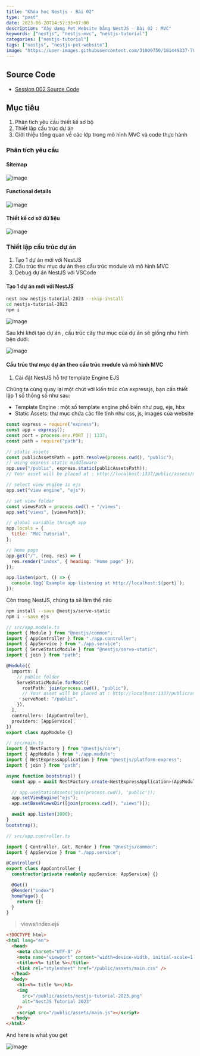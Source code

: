 ```yaml
---
title: "Khóa học Nestjs - Bài 02"
type: "post"
date: 2023-06-20T14:57:33+07:00
description: "Xây dựng Pet Website bằng NestJS - Bài 02 : MVC"
keywords: ["nestjs", "nestjs-mvc", "nestjs-tutorial"]
categories: ["nestjs-tutorial"]
tags: ["nestjs", "nestjs-pet-website"]
image: "https://user-images.githubusercontent.com/31009750/181449337-70081a76-5a01-4229-805e-39ed0ded6b5b.png"
---
```


## Source Code

- [Session 002 Source Code](https://github.com/misostack/nestjs-tutorial-2023/tree/day02)

## Mục tiêu

1. Phân tích yêu cầu thiết kế sơ bộ
2. Thiết lập cấu trúc dự án
3. Giới thiệu tổng quan về các lớp trong mô hình MVC và code thực hành

### Phân tích yêu cầu

#### Sitemap

![image](https://user-images.githubusercontent.com/31009750/247061383-15931be5-9bb5-4e85-9577-8fa6faa3f16f.png)

#### Functional details

![image](https://user-images.githubusercontent.com/31009750/247061467-18d4c3e4-f726-47e9-9b83-35136cfbb876.png)

#### Thiết kế cơ sở dữ liệu

![image](https://user-images.githubusercontent.com/31009750/247068026-284c4402-5853-479e-b086-647db777d17b.png)

### Thiết lập cấu trúc dự án

1. Tạo 1 dự án mới với NestJS
2. Cấu trúc thư mục dự án theo cấu trúc module và mô hình MVC
3. Debug dự án NestJS với VSCode

#### Tạo 1 dự án mới với NestJS

```sh
nest new nestjs-tutorial-2023 --skip-install
cd nestjs-tutorial-2023
npm i
```

![image](https://user-images.githubusercontent.com/31009750/247071423-19b685cc-56ea-463b-be0a-4d0de94993ef.png)

Sau khi khởi tạo dự án , cấu trúc cây thư mục của dự án sẽ giống như hình bên dưới:

![image](https://user-images.githubusercontent.com/31009750/247074456-6dedab95-aee1-4029-ab02-f0a1a948dc6c.png)

#### Cấu trúc thư mục dự án theo cấu trúc module và mô hình MVC

1. Cài đặt NestJS hỗ trợ template Engine EJS

Chúng ta cùng quay lại một chút với kiến trúc của expressjs, bạn cần thiết lập 1 số thông số như sau:

- Template Engine : một số template engine phổ biến như pug, ejs, hbs
- Static Assets: thư mục chứa các file tĩnh như css, js, images của website

```js
const express = require("express");
const app = express();
const port = process.env.PORT || 1337;
const path = require("path");

// static assets
const publicAssetsPath = path.resolve(process.cwd(), "public");
// using express static middleware
app.use("/public", express.static(publicAssetsPath));
// Your asset will be placed at : http://localhost:1337/public/assets/main.css

// select view engine is ejs
app.set("view engine", "ejs");

// set view folder
const viewsPath = process.cwd() + "/views";
app.set("views", [viewsPath]);

// global variable through app
app.locals = {
  title: "MVC Tutorial",
};

// home page
app.get("/", (req, res) => {
  res.render("index", { heading: "Home page" });
});

app.listen(port, () => {
  console.log(`Example app listening at http://localhost:${port}`);
});
```

Còn trong NestJS, chúng ta sẽ làm thế nào

```sh
npm install --save @nestjs/serve-static
npm i --save ejs
```

```ts
// src/app.module.ts
import { Module } from "@nestjs/common";
import { AppController } from "./app.controller";
import { AppService } from "./app.service";
import { ServeStaticModule } from "@nestjs/serve-static";
import { join } from "path";

@Module({
  imports: [
    // public folder
    ServeStaticModule.forRoot({
      rootPath: join(process.cwd(), "public"),
      // Your asset will be placed at : http://localhost:1337/public/assets/main.css
      serveRoot: "/public",
    }),
  ],
  controllers: [AppController],
  providers: [AppService],
})
export class AppModule {}
```

```ts
// src/main.ts
import { NestFactory } from "@nestjs/core";
import { AppModule } from "./app.module";
import { NestExpressApplication } from "@nestjs/platform-express";
import { join } from "path";

async function bootstrap() {
  const app = await NestFactory.create<NestExpressApplication>(AppModule);

  // app.useStaticAssets(join(process.cwd(), 'public'));
  app.setViewEngine("ejs");
  app.setBaseViewsDir([join(process.cwd(), "views")]);

  await app.listen(3000);
}
bootstrap();
```

```ts
// src/app.controller.ts

import { Controller, Get, Render } from "@nestjs/common";
import { AppService } from "./app.service";

@Controller()
export class AppController {
  constructor(private readonly appService: AppService) {}

  @Get()
  @Render("index")
  homePage() {
    return {};
  }
}
```

> views/index.ejs

```html
<!DOCTYPE html>
<html lang="en">
  <head>
    <meta charset="UTF-8" />
    <meta name="viewport" content="width=device-width, initial-scale=1.0" />
    <title><%= title %></title>
    <link rel="stylesheet" href="/public/assets/main.css" />
  </head>
  <body>
    <h1><%= title %></h1>
    <img
      src="/public/assets/nestjs-tutorial-2023.png"
      alt="NestJS Tutorial 2023"
    />
    <script src="/public/assets/main.js"></script>
  </body>
</html>
```

And here is what you get

![image](https://user-images.githubusercontent.com/31009750/247096434-124def02-443d-4c01-bae9-1b2be8ac113e.png)
